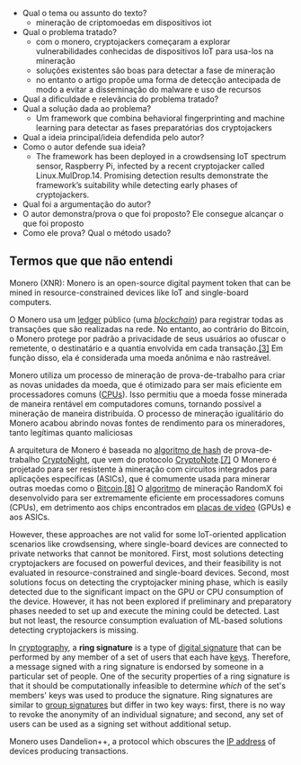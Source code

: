 

- Qual o tema ou assunto do texto?
	- mineração de criptomoedas em dispositivos iot
- Qual o problema tratado?
	- com o monero, cryptojackers começaram a explorar vulnerabilidades conhecidas de dispositivos IoT para usa-los na mineração
	- soluções existentes são boas para detectar a fase de mineração
	- no entanto o artigo propõe uma forma de detecção antecipada de modo a evitar a disseminação do malware e uso de recursos
- Qual a dificuldade e relevância do problema tratado?
- Qual a solução dada ao problema?
	- Um framework que combina behavioral fingerprinting and machine learning para detectar as fases preparatórias dos cryptojackers
- Qual a ideia principal/ideia defendida pelo autor?
- Como o autor defende sua ideia?
	- The framework has been deployed in a crowdsensing IoT spectrum sensor, Raspberry Pi, infected by a recent cryptojacker called Linux.MulDrop.14. Promising detection results demonstrate the framework’s suitability while detecting early phases of cryptojackers.
- Qual foi a argumentação do autor?
- O autor demonstra/prova o que foi proposto? Ele consegue alcançar o que foi proposto
- Como ele prova? Qual o método usado?



## Termos que que não entendi
Monero (XNR): Monero is an open-source digital payment
token that can be mined in resource-constrained devices like
IoT and single-board computers.

O Monero usa um [ledger](https://pt.wikipedia.org/wiki/Ledger "Ledger") público (uma _[blockchain](https://pt.wikipedia.org/wiki/Blockchain "Blockchain")_) para registrar todas as transações que são realizadas na rede. No entanto, ao contrário do Bitcoin, o Monero protege por padrão a privacidade de seus usuários ao ofuscar o remetente, o destinatário e a quantia envolvida em cada transação.[[3]](https://pt.wikipedia.org/wiki/Monero#cite_note-CoindeskMining-3) Em função disso, ela é considerada uma moeda anônima e não rastreável.

Monero utiliza um processo de mineração de prova-de-trabalho para criar as novas unidades da moeda, que é otimizado para ser mais eficiente em processadores comuns ([CPUs](https://pt.wikipedia.org/wiki/Unidade_central_de_processamento "Unidade central de processamento")). Isso permitiu que a moeda fosse minerada de maneira rentável em computadores comuns, tornando possível a mineração de maneira distribuída. O processo de mineração igualitário do Monero acabou abrindo novas fontes de rendimento para os mineradores, tanto legítimas quanto maliciosas

A arquitetura de Monero é baseada no [algoritmo de hash](https://pt.wikipedia.org/w/index.php?title=Algoritmo_de_hash&action=edit&redlink=1 "Algoritmo de hash (página não existe)") de prova-de-trabalho [CryptoNight](https://pt.wikipedia.org/w/index.php?title=CryptoNight&action=edit&redlink=1 "CryptoNight (página não existe)"), que vem do protocolo [CryptoNote](https://pt.wikipedia.org/wiki/CryptoNote "CryptoNote").[[7]](https://pt.wikipedia.org/wiki/Monero#cite_note-7) O Monero é projetado para ser resistente à mineração com circuitos integrados para aplicações específicas (ASICs), que é comumente usada para minerar outras moedas como o [Bitcoin](https://pt.wikipedia.org/wiki/Bitcoin "Bitcoin").[[8]](https://pt.wikipedia.org/wiki/Monero#cite_note-CoinCentralVs-8) O [algoritmo](https://pt.wikipedia.org/wiki/Algoritmo "Algoritmo") de mineração RandomX foi desenvolvido para ser extremamente eficiente em processadores comuns (CPUs), em detrimento aos chips encontrados em [placas de vídeo](https://pt.wikipedia.org/wiki/Placa_de_v%C3%ADdeo "Placa de vídeo") (GPUs) e aos ASICs.

However, these approaches are not valid for some IoT-oriented application scenarios like crowdsensing, where single-board devices are connected to private networks that cannot be monitored. First, most solutions detecting cryptojackers are focused on powerful devices, and their feasibility is not evaluated in resource-constrained and single-board devices. Second, most solutions focus on detecting the cryptojacker mining phase, which is easily detected due to the significant impact on the GPU or CPU consumption of the device. However, it has not been explored if preliminary and preparatory phases needed to set up and execute the mining could be detected. Last but not least, the resource consumption evaluation of ML-based solutions detecting cryptojackers is missing.

In [cryptography](https://en.wikipedia.org/wiki/Cryptography "Cryptography"), a **ring signature** is a type of [digital signature](https://en.wikipedia.org/wiki/Digital_signature "Digital signature") that can be performed by any member of a set of users that each have [keys](https://en.wikipedia.org/wiki/Key_(cryptography) "Key (cryptography)"). Therefore, a message signed with a ring signature is endorsed by someone in a particular set of people. One of the security properties of a ring signature is that it should be computationally infeasible to determine _which_ of the set's members' keys was used to produce the signature. Ring signatures are similar to [group signatures](https://en.wikipedia.org/wiki/Group_signature "Group signature") but differ in two key ways: first, there is no way to revoke the anonymity of an individual signature; and second, any set of users can be used as a signing set without additional setup.

Monero uses Dandelion++, a protocol which obscures the [IP address](https://en.wikipedia.org/wiki/IP_address "IP address") of devices producing transactions.